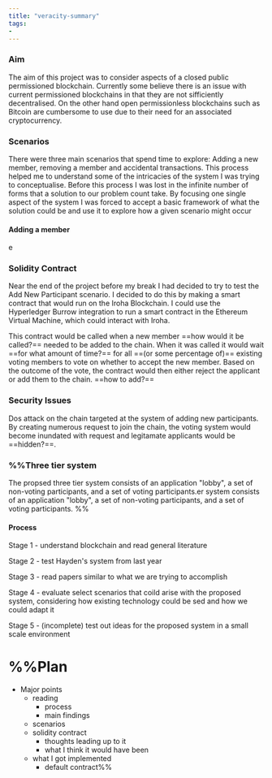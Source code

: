 ```yaml
---
title: "veracity-summary"
tags: 
- 
---
```



### Aim
The aim of this project was to consider aspects of a closed public permissioned blockchain. Currently some believe there is an issue with current permissioned blockchains in that they are not sifficiently decentralised. On the other hand open permissionless blockchains such as Bitcoin are cumbersome to use due to their need for an associated cryptocurrency.


### Scenarios
There were three main scenarios that spend time to explore: Adding a new member, removing a member and accidental transactions. This process helped me to understand some of the intricacies of the system I was trying to conceptualise. Before this process I was lost in the infinite number of forms that a solution to our problem count take. By focusing one single aspect of the system I was forced to accept a basic framework of what the solution could be and use it to explore how a given scenario might occur

#### Adding a member
e


### Solidity Contract
Near the end of the project before my break I had decided to try to test the Add New Participant scenario. I decided to do this by making a smart contract that would run on the Iroha Blockchain. I could use the Hyperledger Burrow integration to run a smart contract in the Ethereum Virtual Machine, which could interact with Iroha. 

This contract would be called when a new member ==how would it be called?== needed to be added to the chain. When it was called it would wait ==for what amount of time?== for all ==(or some percentage of)== existing voting members to vote on whether to accept the new member. Based on the outcome of the vote, the contract would then either reject the applicant or add them to the chain. ==how to add?==

### Security Issues
Dos attack on the chain targeted at the system of adding new participants. By creating numerous request to join the chain, the voting system would become inundated with request and legitamate applicants would be ==hidden?==. 

### %%Three tier system

The propsed three tier system consists of an application "lobby", a set of non-voting participants, and a set of voting participants.er system consists of an application "lobby", a set of non-voting participants, and a set of voting participants. %%

#### Process
Stage 1 - understand blockchain and read general literature

Stage 2 - test Hayden's system from last year

Stage 3 - read papers similar to what we are trying to accomplish

Stage 4 - evaluate select scenarios that coild arise with the proposed system, considering how existing technology could be sed and how we could adapt it

Stage 5 - (incomplete) test out ideas for the proposed system in a small scale environment

# %%Plan

- Major points
	- reading
		- process
		- main findings
	- scenarios
	- solidity contract
		- thoughts leading up to it
		- what I think it would have been
	- what I got implemented
		- default contract%%